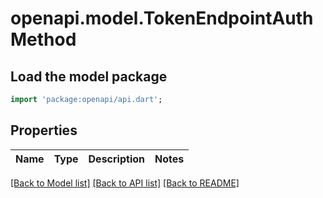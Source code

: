 # openapi.model.TokenEndpointAuthMethod

## Load the model package

```dart
import 'package:openapi/api.dart';
```

## Properties

| Name | Type | Description | Notes |
| ---- | ---- | ----------- | ----- |

[[Back to Model list]](../README.md#documentation-for-models) [[Back to API list]](../README.md#documentation-for-api-endpoints) [[Back to README]](../README.md)
